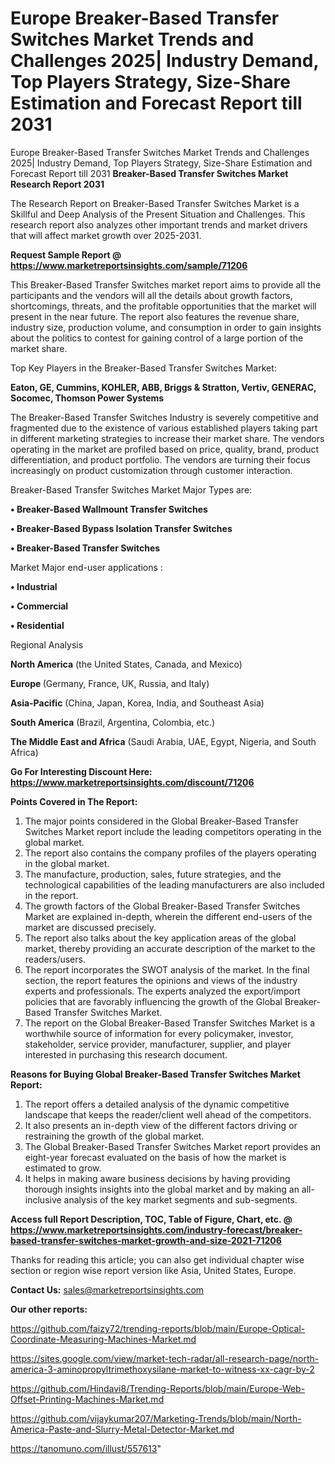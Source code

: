 # Europe Breaker-Based Transfer Switches Market Trends and Challenges 2025| Industry Demand, Top Players Strategy, Size-Share Estimation and Forecast Report till 2031
Europe Breaker-Based Transfer Switches Market Trends and Challenges 2025| Industry Demand, Top Players Strategy, Size-Share Estimation and Forecast Report till 2031
<strong>Breaker-Based Transfer Switches Market Research Report 2031</strong>

The Research Report on Breaker-Based Transfer Switches Market is a Skillful and Deep Analysis of the Present Situation and Challenges. This research report also analyzes other important trends and market drivers that will affect market growth over 2025-2031.

<strong>Request Sample Report @ <a href=https://www.marketreportsinsights.com/sample/71206>https://www.marketreportsinsights.com/sample/71206</a></strong>

This Breaker-Based Transfer Switches market report aims to provide all the participants and the vendors will all the details about growth factors, shortcomings, threats, and the profitable opportunities that the market will present in the near future. The report also features the revenue share, industry size, production volume, and consumption in order to gain insights about the politics to contest for gaining control of a large portion of the market share.

Top Key Players in the Breaker-Based Transfer Switches Market:

<strong>Eaton, GE, Cummins, KOHLER, ABB, Briggs & Stratton, Vertiv, GENERAC, Socomec, Thomson Power Systems</strong>

The Breaker-Based Transfer Switches Industry is severely competitive and fragmented due to the existence of various established players taking part in different marketing strategies to increase their market share. The vendors operating in the market are profiled based on price, quality, brand, product differentiation, and product portfolio. The vendors are turning their focus increasingly on product customization through customer interaction.

Breaker-Based Transfer Switches Market Major Types are:

<strong>• Breaker-Based Wallmount Transfer Switches

• Breaker-Based Bypass Isolation Transfer Switches

• Breaker-Based Transfer Switches</strong>

Market Major end-user applications :

<strong>• Industrial

• Commercial

• Residential</strong>

Regional Analysis

</u><strong><b>North America</b></strong> (the United States, Canada, and Mexico)

<strong><b>Europe </b></strong>(Germany, France, UK, Russia, and Italy)

<strong><b>Asia-Pacific</b></strong> (China, Japan, Korea, India, and Southeast Asia)

<strong><b>South America</b></strong> (Brazil, Argentina, Colombia, etc.)

<strong><b>The Middle East and Africa</b></strong> (Saudi Arabia, UAE, Egypt, Nigeria, and South Africa)

<strong>Go For Interesting Discount Here: <a href=https://www.marketreportsinsights.com/discount/71206>https://www.marketreportsinsights.com/discount/71206</a></strong>

<strong>Points Covered in The Report:</strong>
<ol>
  <li>The major points considered in the Global Breaker-Based Transfer Switches Market report include the leading competitors operating in the global market.</li>
  <li>The report also contains the company profiles of the players operating in the global market.</li>
  <li>The manufacture, production, sales, future strategies, and the technological capabilities of the leading manufacturers are also included in the report.</li>
  <li>The growth factors of the Global Breaker-Based Transfer Switches Market are explained in-depth, wherein the different end-users of the market are discussed precisely.</li>
  <li>The report also talks about the key application areas of the global market, thereby providing an accurate description of the market to the readers/users.</li>
  <li>The report incorporates the SWOT analysis of the market. In the final section, the report features the opinions and views of the industry experts and professionals. The experts analyzed the export/import policies that are favorably influencing the growth of the Global Breaker-Based Transfer Switches Market.</li>
  <li>The report on the Global Breaker-Based Transfer Switches Market is a worthwhile source of information for every policymaker, investor, stakeholder, service provider, manufacturer, supplier, and player interested in purchasing this research document.</li>
</ol>
<strong>Reasons for Buying Global Breaker-Based Transfer Switches Market Report:</strong>

<ol>
  <li>The report offers a detailed analysis of the dynamic competitive landscape that keeps the reader/client well ahead of the competitors.</li>
  <li>It also presents an in-depth view of the different factors driving or restraining the growth of the global market.</li>
  <li>The Global Breaker-Based Transfer Switches Market report provides an eight-year forecast evaluated on the basis of how the market is estimated to grow.</li>
  <li>It helps in making aware business decisions by having providing thorough insights insights into the global market and by making an all-inclusive analysis of the key market segments and sub-segments.</li>
</ol>
<strong>Access full Report Description, TOC, Table of Figure, Chart, etc. @ <a href=https://www.marketreportsinsights.com/industry-forecast/breaker-based-transfer-switches-market-growth-and-size-2021-71206>https://www.marketreportsinsights.com/industry-forecast/breaker-based-transfer-switches-market-growth-and-size-2021-71206</a></strong>


Thanks for reading this article; you can also get individual chapter wise section or region wise report version like Asia, United States, Europe.

<strong>Contact Us:</strong>
sales@marketreportsinsights.com

<strong>Our other reports:</strong>

<a href=https://github.com/faizy72/trending-reports/blob/main/Europe-Optical-Coordinate-Measuring-Machines-Market.md>https://github.com/faizy72/trending-reports/blob/main/Europe-Optical-Coordinate-Measuring-Machines-Market.md</a>

<a href=https://sites.google.com/view/market-tech-radar/all-research-page/north-america-3-aminopropyltrimethoxysilane-market-to-witness-xx-cagr-by-2>https://sites.google.com/view/market-tech-radar/all-research-page/north-america-3-aminopropyltrimethoxysilane-market-to-witness-xx-cagr-by-2</a>

<a href=https://github.com/Hindavi8/Trending-Reports/blob/main/Europe-Web-Offset-Printing-Machines-Market.md>https://github.com/Hindavi8/Trending-Reports/blob/main/Europe-Web-Offset-Printing-Machines-Market.md</a>

<a href=https://github.com/vijaykumar207/Marketing-Trends/blob/main/North-America-Paste-and-Slurry-Metal-Detector-Market.md>https://github.com/vijaykumar207/Marketing-Trends/blob/main/North-America-Paste-and-Slurry-Metal-Detector-Market.md</a>

<a href=https://tanomuno.com/illust/557613>https://tanomuno.com/illust/557613</a>"
